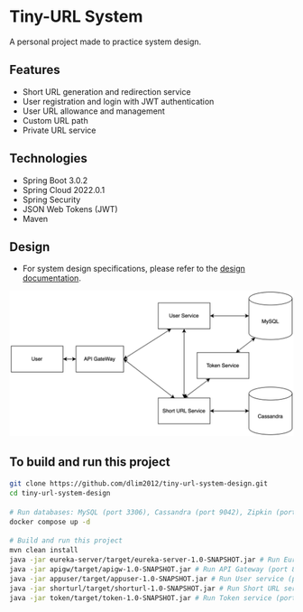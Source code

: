 # Tiny-URL System
A personal project made to practice system design.

## Features
* Short URL generation and redirection service
* User registration and login with JWT authentication
* User URL allowance and management
* Custom URL path
* Private URL service

## Technologies
* Spring Boot 3.0.2
* Spring Cloud 2022.0.1
* Spring Security
* JSON Web Tokens (JWT)
* Maven

## Design
* For system design specifications, please refer to the [design documentation](https://github.com/dlim2012/tiny-url-system-design/blob/main/Design%20doc.pdf).

<p align="center">
  <img src="diagram.png" width="700" title="hover text">
</p>

## To build and run this project
```bash
git clone https://github.com/dlim2012/tiny-url-system-design.git
cd tiny-url-system-design

# Run databases: MySQL (port 3306), Cassandra (port 9042), Zipkin (port 9411)
docker compose up -d

# Build and run this project
mvn clean install
java -jar eureka-server/target/eureka-server-1.0-SNAPSHOT.jar # Run Eureka Server (port 8761)
java -jar apigw/target/apigw-1.0-SNAPSHOT.jar # Run API Gateway (port 80)
java -jar appuser/target/appuser-1.0-SNAPSHOT.jar # Run User service (port 8081)
java -jar shorturl/target/shorturl-1.0-SNAPSHOT.jar # Run Short URL service (port 8082)
java -jar token/target/token-1.0-SNAPSHOT.jar # Run Token service (port 8083)
```

